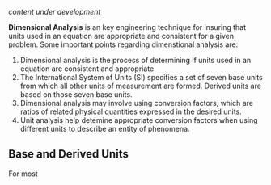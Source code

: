 *content under development*

**Dimensional Analysis** is an key engineering technique for insuring that units used in an equation are appropriate and consistent for a given problem. Some important points regarding dimenstional analysis are:

1. Dimensional analysis is the process of determining if units used in an equation are consistent and appropriate.
2. The International System of Units (SI) specifies a set of seven base units from which all other units of measurement are formed. Derived units are based on those seven base units.
3. Dimensional analysis may involve using conversion factors, which are ratios of related physical quantities expressed in the desired units.
4. Unit analysis help detemine appropriate conversion factors when using different units to describe an entity of phenomena.

## Base and Derived Units

For most


```python

```
